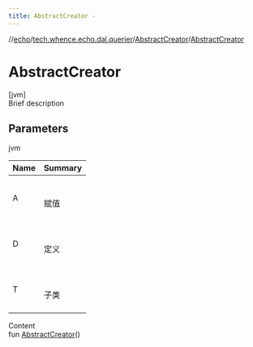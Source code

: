 ```yaml
---
title: AbstractCreator -
---
```

//[echo](../../index.md)/[tech.whence.echo.dal.querier](../index.md)/[AbstractCreator](index.md)/[AbstractCreator](-abstract-creator.md)



# AbstractCreator  
[jvm]  
Brief description  


## Parameters  
  
jvm  
  
|  Name|  Summary| 
|---|---|
| A| <br><br>赋值<br><br>
| D| <br><br>定义<br><br>
| T| <br><br>子类<br><br>
  
  
Content  
fun [AbstractCreator](-abstract-creator.md)()  



